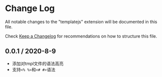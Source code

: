 # Change Log

All notable changes to the "templatejs" extension will be documented in this file.

Check [Keep a Changelog](http://keepachangelog.com/) for recommendations on how to structure this file.

## 0.0.1 / 2020-8-9

- 添加对tmpl文件的语法高亮
- 支持`<% %>`和`<# #>`语法